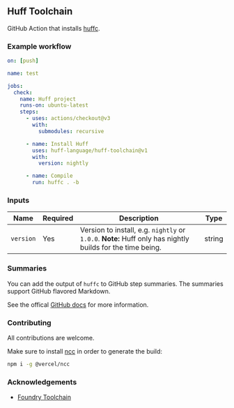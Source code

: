 ## Huff Toolchain

GitHub Action that installs [huffc](https://github.com/huff-language/huff-rs).


### Example workflow

```yml
on: [push]

name: test

jobs:
  check:
    name: Huff project
    runs-on: ubuntu-latest
    steps:
      - uses: actions/checkout@v3
        with:
          submodules: recursive

      - name: Install Huff
        uses: huff-language/huff-toolchain@v1
        with:
          version: nightly

      - name: Compile
        run: huffc . -b
```


### Inputs

| **Name**  | **Required** | **Description**                                                                                               | **Type** |
|-----------|--------------|---------------------------------------------------------------------------------------------------------------|----------|
| `version` | Yes          | Version to install, e.g. `nightly` or `1.0.0`.  **Note:** Huff only has nightly builds for the time being. | string   |


### Summaries

You can add the output of `huffc` to GitHub step summaries. The summaries support GitHub flavored Markdown.

See the offical [GitHub docs](https://docs.github.com/en/actions/using-workflows/workflow-commands-for-github-actions#adding-a-job-summary) for more information.


### Contributing

All contributions are welcome.

Make sure to install [ncc](https://github.com/vercel/ncc) in order to generate the build:
```bash
npm i -g @vercel/ncc
```


### Acknowledgements

- [Foundry Toolchain](https://github.com/foundry-rs/foundry-toolchain)